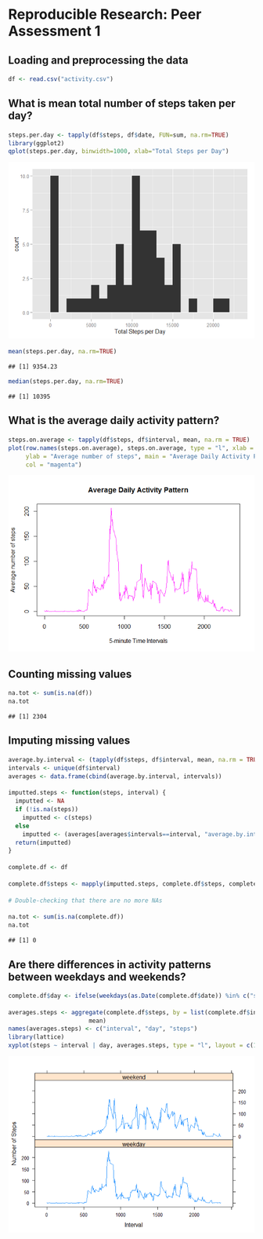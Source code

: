 # Reproducible Research: Peer Assessment 1


## Loading and preprocessing the data



```r
df <- read.csv("activity.csv")
```

## What is mean total number of steps taken per day?


```r
steps.per.day <- tapply(df$steps, df$date, FUN=sum, na.rm=TRUE)
library(ggplot2)
qplot(steps.per.day, binwidth=1000, xlab="Total Steps per Day")
```

![](PA1_template_files/figure-html/unnamed-chunk-2-1.png) 

```r
mean(steps.per.day, na.rm=TRUE)
```

```
## [1] 9354.23
```

```r
median(steps.per.day, na.rm=TRUE)
```

```
## [1] 10395
```

## What is the average daily activity pattern?


```r
steps.on.average <- tapply(df$steps, df$interval, mean, na.rm = TRUE)
plot(row.names(steps.on.average), steps.on.average, type = "l", xlab = "5-minute Time Intervals", 
     ylab = "Average number of steps", main = "Average Daily Activity Pattern", 
     col = "magenta")
```

![](PA1_template_files/figure-html/unnamed-chunk-3-1.png) 

## Counting missing values

```r
na.tot <- sum(is.na(df))
na.tot
```

```
## [1] 2304
```

## Imputing missing values

```r
average.by.interval <- (tapply(df$steps, df$interval, mean, na.rm = TRUE))
intervals <- unique(df$interval)
averages <- data.frame(cbind(average.by.interval, intervals))

imputted.steps <- function(steps, interval) {
  imputted <- NA
  if (!is.na(steps))
    imputted <- c(steps)
  else
    imputted <- (averages[averages$intervals==interval, "average.by.interval"])
  return(imputted)
}

complete.df <- df

complete.df$steps <- mapply(imputted.steps, complete.df$steps, complete.df$interval)

# Double-checking that there are no more NAs

na.tot <- sum(is.na(complete.df))
na.tot
```

```
## [1] 0
```

## Are there differences in activity patterns between weekdays and weekends?

```r
complete.df$day <- ifelse(weekdays(as.Date(complete.df$date)) %in% c("samedi", "dimanche"), "weekend","weekday" )

averages.steps <- aggregate(complete.df$steps, by = list(complete.df$interval, complete.df$day), 
                       mean)
names(averages.steps) <- c("interval", "day", "steps")
library(lattice)
xyplot(steps ~ interval | day, averages.steps, type = "l", layout = c(1, 2), xlab = "Interval", ylab = "Number of Steps")
```

![](PA1_template_files/figure-html/unnamed-chunk-6-1.png) 
